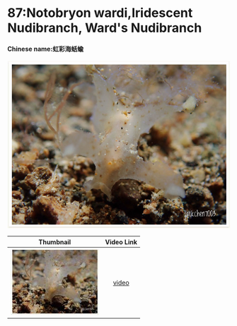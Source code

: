 # 87:Notobryon wardi,Iridescent Nudibranch, Ward's Nudibranch

#### Chinese name:虹彩海蛞蝓

![](../../.gitbook/assets/notobryon-wardi.jpg)

| Thumbnail | Video Link |
| :---: | :---: |
| ![](../../.gitbook/assets/small-notobryon-wardi%20%281%29.jpg)  | [video](https://drive.google.com/open?id=1Sk9jnfOSBA0tjjQh5F_vyxHGc4PoRrYS) |

